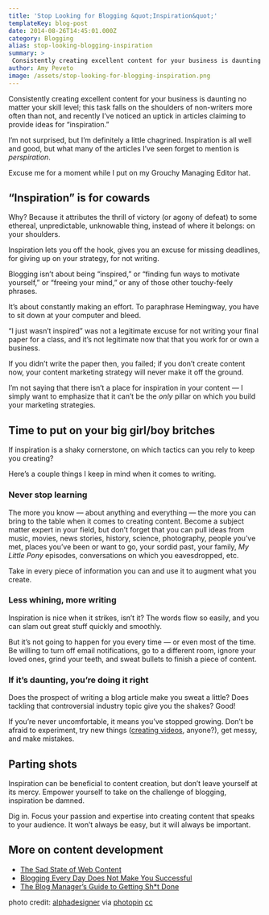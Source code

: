 ```yaml
---
title: 'Stop Looking for Blogging &quot;Inspiration&quot;'
templateKey: blog-post
date: 2014-08-26T14:45:01.000Z
category: Blogging
alias: stop-looking-blogging-inspiration
summary: > 
 Consistently creating excellent content for your business is daunting no matter your skill level; this task falls on the shoulders of non-writers more often than not, and recently I’ve noticed an uptick in articles claiming to provide ideas for "inspiration."
author: Amy Peveto
image: /assets/stop-looking-for-blogging-inspiration.png
---
```


Consistently creating excellent content for your business is daunting no matter your skill level; this task falls on the shoulders of non-writers more often than not, and recently I’ve noticed an uptick in articles claiming to provide ideas for “inspiration.”

I’m not surprised, but I’m definitely a little chagrined. Inspiration is all well and good, but what many of the articles I’ve seen forget to mention is _perspiration_.

Excuse me for a moment while I put on my Grouchy Managing Editor hat.

“Inspiration” is for cowards
----------------------------

Why? Because it attributes the thrill of victory (or agony of defeat) to some ethereal, unpredictable, unknowable thing, instead of where it belongs: on your shoulders.

Inspiration lets you off the hook, gives you an excuse for missing deadlines, for giving up on your strategy, for not writing.

Blogging isn’t about being “inspired,” or “finding fun ways to motivate yourself,” or “freeing your mind,” or any of those other touchy-feely phrases.

It’s about constantly making an effort. To paraphrase Hemingway, you have to sit down at your computer and bleed.

“I just wasn’t inspired” was not a legitimate excuse for not writing your final paper for a class, and it’s not legitimate now that that you work for or own a business.

If you didn’t write the paper then, you failed; if you don’t create content now, your content marketing strategy will never make it off the ground.

I’m not saying that there isn’t a place for inspiration in your content — I simply want to emphasize that it can’t be the _only_ pillar on which you build your marketing strategies.

Time to put on your big girl/boy britches
-----------------------------------------

If inspiration is a shaky cornerstone, on which tactics can you rely to keep you creating?

Here’s a couple things I keep in mind when it comes to writing.

### Never stop learning

The more you know — about anything and everything — the more you can bring to the table when it comes to creating content. Become a subject matter expert in your field, but don’t forget that you can pull ideas from music, movies, news stories, history, science, photography, people you’ve met, places you’ve been or want to go, your sordid past, your family, _My Little Pony_ episodes, conversations on which you eavesdropped, etc.

Take in every piece of information you can and use it to augment what you create.

### Less whining, more writing

Inspiration is nice when it strikes, isn’t it? The words flow so easily, and you can slam out great stuff quickly and smoothly.

But it’s not going to happen for you every time — or even most of the time. Be willing to turn off email notifications, go to a different room, ignore your loved ones, grind your teeth, and sweat bullets to finish a piece of content.

### If it’s daunting, you’re doing it right

Does the prospect of writing a blog article make you sweat a little? Does tackling that controversial industry topic give you the shakes? Good!

If you’re never uncomfortable, it means you’ve stopped growing. Don’t be afraid to experiment, try new things ([creating videos](/blog/01/20/2012/video-should-tell-story), anyone?), get messy, and make mistakes.

Parting shots
-------------

Inspiration can be beneficial to content creation, but don’t leave yourself at its mercy. Empower yourself to take on the challenge of blogging, inspiration be damned.

Dig in. Focus your passion and expertise into creating content that speaks to your audience. It won’t always be easy, but it will always be important.

More on content development
---------------------------

*   [The Sad State of Web Content](/blog/11/26/2013/sad-state-web-content)
*   [Blogging Every Day Does Not Make You Successful](/blog/04/22/2014/blogging-every-day-does-not-make-you-successful)
*   [The Blog Manager’s Guide to Getting Sh\*t Done](/blog/01/28/2014/blog-manager-s-guide-getting-sht-done)

photo credit: [alphadesigner](http://www.flickr.com/photos/alphadesigner/963969400/) via [photopin](http://photopin.com) [cc](http://creativecommons.org/licenses/by-nc-nd/2.0/)